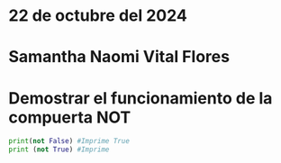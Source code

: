# 22 de octubre del 2024
# Samantha Naomi Vital Flores
# Demostrar el funcionamiento de la compuerta NOT

```python
print(not False) #Imprime True
print (not True) #Imprime
```
